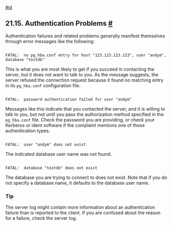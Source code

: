 [#id](#CLIENT-AUTHENTICATION-PROBLEMS)

## 21.15. Authentication Problems [#](#CLIENT-AUTHENTICATION-PROBLEMS)

Authentication failures and related problems generally manifest themselves through error messages like the following:

```

FATAL:  no pg_hba.conf entry for host "123.123.123.123", user "andym", database "testdb"
```

This is what you are most likely to get if you succeed in contacting the server, but it does not want to talk to you. As the message suggests, the server refused the connection request because it found no matching entry in its `pg_hba.conf` configuration file.

```

FATAL:  password authentication failed for user "andym"
```

Messages like this indicate that you contacted the server, and it is willing to talk to you, but not until you pass the authorization method specified in the `pg_hba.conf` file. Check the password you are providing, or check your Kerberos or ident software if the complaint mentions one of those authentication types.

```

FATAL:  user "andym" does not exist
```

The indicated database user name was not found.

```

FATAL:  database "testdb" does not exist
```

The database you are trying to connect to does not exist. Note that if you do not specify a database name, it defaults to the database user name.

### Tip

The server log might contain more information about an authentication failure than is reported to the client. If you are confused about the reason for a failure, check the server log.